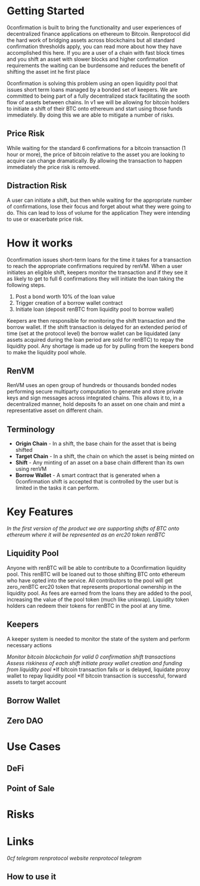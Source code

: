 

# Getting Started
0confirmation is built to bring the functionality and user experiences of decentralized finance applications  on ethereum to Bitcoin.  Renprotocol did the hard work of bridging assets across blockchains but all standard confirmation thresholds apply, you can read more about how they have accomplished this here.  If you are a user of a chain with fast block times and you shift an asset with slower blocks and higher confirmation requirements the waiting can be burdensome and reduces the benefit of shifting the asset int he first place

0confirmation is solving this problem using an open liquidity pool that issues short term loans managed by a bonded set of keepers.  We are committed to being part of a fully decentralized stack facilitating the sooth flow of assets between chains.  In v1 we will be allowing for bitcoin holders to initiate a shift of their BTC onto ethereum and start using those funds immediately.  By doing this we are able to mitigate a number of risks.


## Price Risk 
While waiting for the standard 6 confirmations for a bitcoin transaction (1 hour or more), the price of bitcoin relative to the asset you are looking to acquire can change dramatically.  By allowing the transaction to happen immediately the price risk is removed.

## Distraction Risk
A user can initiate a shift, but then while waiting for the appropriate number of confirmations, lose their focus and forget about what they were going to do.  This can lead to loss of volume for the application 
They were intending to use or exacerbate price risk.

# How it works

0confirmation issues short-term loans for the time it takes for a transaction to reach the appropriate confirmations required by renVM.  When a user initiates an eligible shift, keepers monitor the transaction and if they see it as likely to get to full 6 confirmations they will initiate the loan taking the following steps.
1. Post a bond worth 10% of the loan value 
2. Trigger creation of a borrow wallet contract
3. Initiate loan (deposit renBTC from liquidity pool to borrow wallet)

Keepers are then responsible for monitoring the shift transaction and the borrow wallet.  If the shift transaction is delayed for an extended period of time (set at the protocol level) the borrow wallet can be liquidated (any assets acquired during the loan period are sold for renBTC) to repay the liquidity pool.  Any shortage is made up for by pulling from the keepers bond to make the liquidity pool whole.  

## RenVM
RenVM uses an open group of hundreds or thousands bonded nodes performing secure multiparty computation to generate and store private keys and sign messages across integrated chains.  This allows it to, in a decentralized manner, hold deposits fo an asset on one chain and mint a representative asset on different chain.

## Terminology
- **Origin Chain** - In a shift, the base chain for the asset that is being shifted
- **Target Chain** - In a shift, the chain on which the asset is being minted on
- **Shift** - Any minting of an asset on a base chain different than its own using renVM
- **Borrow Wallet** - A smart contract that is generated when a 0confirmation shift is accepted that is controlled by the user but is limited in the tasks it can perform.

# Key Features 
*In the first version of the product we are supporting shifts of BTC onto ethereum where it will be represented as an erc20 token renBTC*

## Liquidity Pool
Anyone with renBTC will be able to contribute to a 0confirmation liquidity pool.  This renBTC will be loaned out to those shifting BTC onto ethereum who have opted into the service.  All contributors to the pool will get zero_renBTC erc20 token that represents proportional ownership in the liquidity pool.  As fees are earned from the loans they are added to the pool, increasing the value of the pool token (much like uniswap). Liquidity token holders can redeem their tokens for renBTC in the pool at any time.


## Keepers
A keeper system is needed to monitor the state of the system and perform necessary actions

*Monitor bitcoin blockchain for valid 0 confirmation shift transactions*
*Assess riskiness of each shift*
*initiate proxy wallet creation and funding from liquidity pool*
*If bitcoin transaction fails or is delayed, liquidate proxy wallet to repay liquidity pool
*If bitcoin transaction is successful, forward assets to target account 

## Borrow Wallet

## Zero DAO


# Use Cases

## DeFi

## Point of Sale


# Risks


# Links
*0cf telegram*
*renprotocol website*
*renprotocol telegram*


## How to use it










